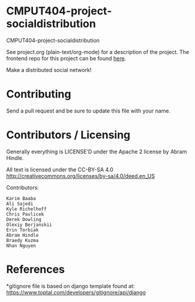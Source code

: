 CMPUT404-project-socialdistribution
===================================

CMPUT404-project-socialdistribution

See project.org (plain-text/org-mode) for a description of the project. The frontend repo for this project can be found [here](https://github.com/CMPUT404W23T05/Social-Distribution-Front-End).

Make a distributed social network!

Contributing
============

Send a pull request and be sure to update this file with your name.

Contributors / Licensing
========================

Generally everything is LICENSE'D under the Apache 2 license by Abram Hindle.

All text is licensed under the CC-BY-SA 4.0 http://creativecommons.org/licenses/by-sa/4.0/deed.en_US

Contributors:

    Karim Baaba
    Ali Sajedi
    Kyle Richelhoff
    Chris Pavlicek
    Derek Dowling
    Olexiy Berjanskii
    Erin Torbiak
    Abram Hindle
    Braedy Kuzma
    Nhan Nguyen 

References
==========
*gitignore file is based on django template found at: https://www.toptal.com/developers/gitignore/api/django
